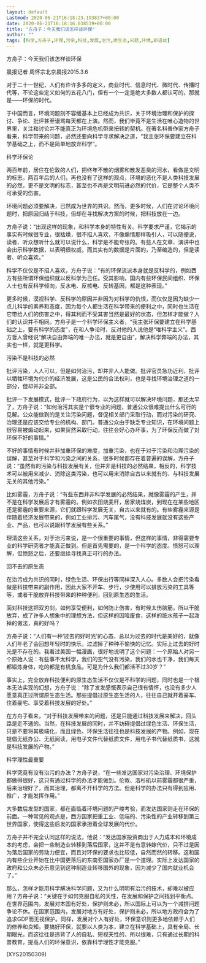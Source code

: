 ```yaml
---
layout: default
Lastmod: 2020-06-21T16:18:23.193837+00:00
date: 2020-06-21T16:18:16.038539+00:00
title: "方舟子：今天我们该怎样谈环保"
author: ""
tags: [科学,方舟子,环保,污染,科技,发展,治污,原生态,问题,环境,新语丝]
---
```


方舟子：今天我们该怎样谈环保

晨报记者  周怀宗北京晨报2015.3.6

对于二十一世纪，人们有许许多多的定义，商业时代、信息时代、微时代、传播时代等，不论这些定义如何的五花八门，但有一个一定是绝大多数人都认可的，那就是——环保的时代。

于中国而言，环境问题刻不容缓基本上已经成为共识，关于环境治理和保护的探讨、争论、批评甚至谩骂每天都在上演。然而，我们毕竟不是生活在唯心造物的世界里，关注和讨论并不能真正为环境危机带来扭转的契机。在著名科普作家方舟子看来，科学带来的问题，必然还要向科学寻求解决之道，“我主张环保要建立在科学基础之上，而不是简单地放弃科学”。

科学环保论

两百年前，居住在伦敦的人们，把终年不散的烟雾和散发恶臭的河水，看做是文明的标志。两百年后的人们，再也没有了这样的观点，环境的恶化不是人类科技发展的必然，更不是文明的标志，甚至也不再是文明前进必然的代价，它是整个人类不可承受的伤害。

环境问题必须要解决，已然成为世界的共识。然而，更多时候，人们在讨论环境问题时，把原因归结于科技，但却在寻找解决方案的时候，把科技放在一边。

方舟子说：“出现这样的现象，和科学本身的特性有关。科学要求严谨，它揭示的事实有时候很专业，很枯燥，很不招人喜欢，不像煽情那样吸引人，可以随便说，读者、听众想听什么就可以说什么，科学是不能夸张的。有些人在文章、演讲中也会出示科学数据，以表明很权威，而其实有的数据是片面的，乃至编造的，但是读者、听众喜欢。”

科学不仅仅是不招人喜欢，方舟子说：“有的环保流派本身就是反科学的，例如西方有些所谓环保组织就以反科学为己任。受其影响，国内有些环保民间组织、环保人士也有反科学倾向，反水电、反核电、反转基因，都是这种表现。”

更多时候，漠视科学、反科学的原因并非因为对科学的仇恨，而仅仅是因为缺少一点儿科学的素养和态度，因为每个人都生活在科学带来的便利之中，同时也生活在它带给人们的伤害之中，得其利而不受其害当然是最好的状态，但怎样才能做？人们的认识并不相同。方舟子是一个科学环保主义者，“我主张环保要建立在科学基础之上，要有科学的态度”，在和人争论时，反对他的人说他是“唯科学主义”。西方哲人曾经说“解决自由弊端的唯一办法，就是更自由”，解决科学弊端的办法，其实也一样，就是更科学。

污染不是科技的必然

批评污染，人人可以，但是如何治污，却并非人人能做。批评官员急功近利，批评以牺牲环境为代价的经济发展，这是公民的合法权利，也是寻找环境治理之道的一部分，但却并非全部。

批评一下发展模式，批评一下政府行为，以为这样就可以解决环境问题，那还太早了，方舟子说：“如何治污其实是个很专业的问题，普通公众很难提出什么可行的见解。公众能做到的是关注污染问题，督促相关部门采取行动，而对污染的研究、治理还是应该交给专业的机构、部门。普通公众由于缺乏专业知识，在环境问题上很容易被煽动起来，如果贸然采取行动，往往会好心办坏事，为了环保反而做了对环保不好的事情。”

不好的事情有时候并非加重环保的难度，加重污染，也在于对于污染和治理污染的误解，甚至对于科学和污染之间的关系，很多时候都存在着普遍的误解，方舟子说：“虽然有的污染与科技发展有关，但并非是科技的必然结果，相反的，科学技术可以被用来减少、消除这类污染，也可以用来消除自古以来就有的、与科技发展无关的其他污染。”

比如雾霾，方舟子说：“有些东西并非科学发展的必然结果，就像雾霾的产生，并不是在科学发展后才有雾霾的。例如农田烧麦秆，居家烧煤炭，到现在在某些地区还是雾霾的重要来源，它们就跟科学发展无关，自古以来就有的。有些雾霾来源是伴随着经济发展带来的，例如工业排污、汽车尾气，没有科技发展就没有这些产业、产品，也可以说跟科学发展有些关系。”

理清这些关系，对于治污来说，是一个很重要的事情，但这样的事情，非得需要专业的科学研究者才能真正做到。但是首先需要的，是一个科学的态度。愤怒可以理解，但愤怒之后，还要继续寻找真正可行的办法。

回不去的原生态

在治污成为共识的同时，绿色生活、环保出行等同样深入人心。多数人会把污染看做是科技带来的副作用，因此大家不开车、步行，少使用可以排放污染的工具等等，或者干脆放弃科技带来的种种便利，回到原生态的生活。

面对科技这把双刃剑，如何享受便利，如何防止伤害，有时候太伤脑筋，所以干脆放弃，成了许多人想象中的理想方法，但这样的因噎废食，这样的脏水孩子一起泼掉的做法，真的好吗？

方舟子说：“人们有一种‘过去的好时光’的心态，总以为过去的时代是美好的，就像人们年老了会回想年轻时的快乐，过滤掉了种种不愉快的记忆。实际上过去的好时光是不存在的。我看过美国一幅漫画，很好地说明了这个问题：一个原始人对另一个原始人说：有些事不太科学，我们的空气没有污染，我们的水也干净，我们每天都锻炼身体，吃的都是有机食品，可是为什么我们都活不过30岁？”

事实上，完全放弃科技便利的原生态生活不仅仅是不科学的问题，同时也是一个根本无法实现的幻想，方舟子说：“除了发发感慨表示自己很有情怀，也没有多少人愿意真正过所谓原生态生活。那些提倡过原生态生活的人，往往自己就开着豪车、住着豪宅、享受着科技发展的好处。”

在方舟子看来，“对于科技发展带来的问题，还是只能通过科技发展来解决，回头路是走不通的。当然，在科技发展的同时，并不妨碍提倡过绿色生活、环保生活，只是不要将其极端化，而且绿色、环保生活往往也是科技发展的产物。例如，现在提倡无纸办公、无纸阅读，用电子文件代替纸质文件，用电子书代替纸质书，这就是科技发展的产物。”

科学理性最重要

科学究竟有没有治污的办法？方舟子说，“在一些发达国家对污染治理、环境保护都做得很好，这只有通过科学的办法才能做到。伦敦、洛杉矶以前雾霾都很严重，后来治理好了，而其治理，都离不开科学的方法。但是科学的办法只有得到应用、推广，才能发挥作用。”

大多数后发型的国家，都在面临着环境问题的严峻考验，而发达国家则走在环保的前面。一种常见的观点是，西方国家把重工业、低端的、污染性的产业转移到第三世界国家，使得这些后发的国家承担着全球发展的代价。

方舟子并不完全认同这样的说法，他说：“发达国家投资商出于人力成本和环境成本的考虑，会把一些制造业转移到落后国家，这并不是有意转嫁代价，只不过是因为落后国家的劳动力便宜，而且对环保的要求也比较低，自然而然的转移。这和国内有些企业开始在比中国更落后的东南亚国家办厂是一个道理。实际上发达国家的政府和公众未必乐意见到这种制造业转移国外的现象，因为减少了国内就业机会了。”

那么，怎样才能用科学解决科学问题，又为什么明明有治污的技术，却难以被应用？方舟子说：“关键在于如何克服自私的天性，在发展和保护之间找到平衡点。在世界范围内，发展对本国有好处，保护则未必，所以国际上可以为一个减排问题争论不休。在国家范围内，发展对地方有好处，保护则未必，所以地方政府会为了追求GDP而无视保护。同样，发展对个人有好处，环保意识则更多地依赖于人们的修养和良知。要搞好环保，就要以人类为本，建立在科学基础上，具有全局、长期眼光，而这往往是违背了人的自私、短视天性的，所以很难，只有通过长期的科普教育，提高人们的环保意识，依靠科学理性才能克服。”

(XYS20150309)


